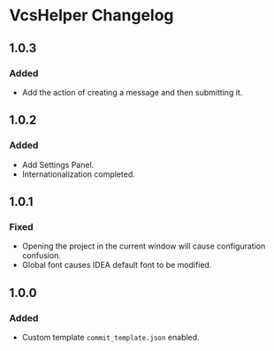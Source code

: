 <!-- Keep a Changelog guide -> https://keepachangelog.com -->

# VcsHelper Changelog

## 1.0.3
### Added
- Add the action of creating a message and then submitting it.

## 1.0.2
### Added
- Add Settings Panel.
- Internationalization completed.

## 1.0.1
### Fixed
- Opening the project in the current window will cause configuration confusion.
- Global font causes IDEA default font to be modified.

## 1.0.0
### Added
- Custom template `commit_template.json` enabled.
